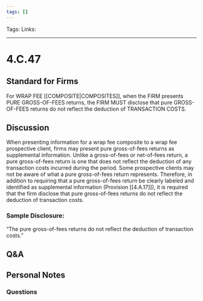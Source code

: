 ```yaml
---
tags: []
---
```

Tags:
Links: 
___
# 4.C.47
## Standard for Firms
For WRAP FEE [[COMPOSITE|COMPOSITES]], when the FIRM presents PURE GROSS-OF-FEES returns, the FIRM MUST disclose that pure GROSS-OF-FEES returns do not reflect the deduction of TRANSACTION COSTS.
## Discussion
When presenting information for a wrap fee composite to a wrap fee prospective client, firms may present pure gross-of-fees returns as supplemental information. Unlike a gross-of-fees or net-of-fees return, a pure gross-of-fees return is one that does not reflect the deduction of any transaction costs incurred during the period. Some prospective clients may not be aware of what a pure gross-of-fees return represents. Therefore, in addition to requiring that a pure gross-of-fees return be clearly labeled and identified as supplemental information (Provision [[4.A.17]]), it is required that the firm disclose that pure gross-of-fees returns do not reflect the deduction of transaction costs.
### Sample Disclosure:
“The pure gross-of-fees returns do not reflect the deduction of transaction costs.”
## Q&A

## Personal Notes

### Questions